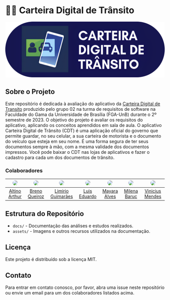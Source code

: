 # 📲🚗 Carteira Digital de Trânsito

![carteira-digital_transito](docs/assets/4k-cdt.png)

## Sobre o Projeto

Este repositório é dedicada à avaliação do aplicativo da [Carteira Digital de Transito](https://play.google.com/store/apps/details?id=br.gov.serpro.cnhe&hl=pt_BR&gl=US) produzido pelo grupo 02 na turma de requisitos de software na Faculdade do Gama da Universidade de Brasília (FGA-UnB) durante o 2º semestre de 2023. O objetivo do projeto é avaliar os requisitos do aplicativo, aplicando os conceitos aprendidos em sala de aula. O aplicativo Carteira Digital de Trânsito (CDT) é uma aplicação oficial do governo que permite guardar, no seu celular, a sua carteira de motorista e o documento do veículo que esteja em seu nome. É uma forma segura de ter seus documentos sempre à mão, com a mesma validade dos documentos impressos. Você pode baixar o CDT nas lojas de aplicativos e fazer o cadastro para cada um dos documentos de trânsito.

### Colaboradores

| <img src="https://github.com/arthurrochamoreira.png" width="100px" style="border-radius: 50%;"> | <img src="https://github.com/brenob6.png" width="100px" style="border-radius: 50%;"> | <img src="https://github.com/LimirioGuimaraes.png" width="100px" style="border-radius: 50%;"> | <img src="https://github.com/LuisMiranda10.png" width="100px" style="border-radius: 50%;"> | <img src="https://github.com/Mayara-tech.png" width="100px" style="border-radius: 50%;"> | <img src="https://github.com/MilenaBaruc.png" width="100px" style="border-radius: 50%;"> | <img src="https://github.com/yabamiah.png" width="100px" style="border-radius: 50%;"> |
|:----------------------------------------------------------:|:------------------------------------------------:|:-------------------------------------------------------------:|:----------------------------------------------------:|:----------------------------------------------------:|:----------------------------------------------------:|:----------------------------------------------------:|
| [Altino Arthur](https://github.com/arthurrochamoreira)     | [Breno Queiroz](https://github.com/brenob6)      | [Limirio Guimarães](https://github.com/LimirioGuimaraes)      | [Luis Eduardo](https://github.com/LuisMiranda10)     | [Mayara Alves](https://github.com/Mayara-tech)      | [Milena Baruc](https://github.com/MilenaBaruc)      | [Vinicius Mendes](https://github.com/yabamiah)      |

## Estrutura do Repositório

* `docs/` - Documentação das análises e estudos realizados.
* `assets/` - Imagens e outros recursos utilizados na documentação.

## Licença

Este projeto é distribuído sob a licença MIT.

## Contato

Para entrar em contato conosco, por favor, abra uma issue neste repositório ou envie um email para um dos colaboradores listados acima.




